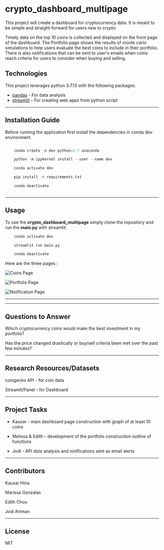 # crypto_dashboard_multipage


This project will create a dashboard for cryptocurrency data. It is meant to be simple and straight-forward for users new to crypto.  

Timely data on the top 10 coins is collected and displayed on the front page of the dashboard. The Portfolio page shows the results of monte carlo simulations to help users evaluate the best coins to include in their portfolio. There is also notifications that can be sent to user's emails when coins reach criteria for users to consider when buying and selling. 


## Technologies

This project leverages python 3.7.13 with the following packages:

* [pandas](https://pandas.pydata.org/) - For data analysis
* [streamlit](https://streamlit.io/) - For creating web apps from python script

---

## Installation Guide

Before running the application first install the dependencies in conda dev environment.

```python

    conda create -n dev python=3.7 anaconda

    python -m ipykernel install --user --name dev

    conda activate dev

    pip install -r requirements.txt

    conda deactivate 
  
```

---


## Usage

To use the **crypto_dashboard_multipage** simply clone the repository and run the **main.py** with streamlit:

```python
    conda activate dev

    streamlit run main.py

    conda deactivate 
```

Here are the three pages :

![Coins Page ](Images/Coins.png)

![Portfolio Page ](Images/Portfolio.png)

![Notification Page ](Images/Notification.png)


---

---
## Questions to Answer
Which cryptocurrency coins would make the best investment in my portfolio?

Has the price changed drastically or buy/sell criteria been met over the past few minutes?

---
## Research Resources/Datasets

coingecko API - for coin data

StreamIt/Panel - for Dashboard

---
## Project Tasks
 - Kausar - main dashboard page construction with graph of at least 10 coins

 - Melissa & Edith - development of the portfolio construction outline of functions

 - Jodi - API data analysis and notifications sent as email alerts 

---

## Contributors

Kausar Hina

Marissa Gonzalas

Edith Chou

Jodi Artman

---

## License

MIT

